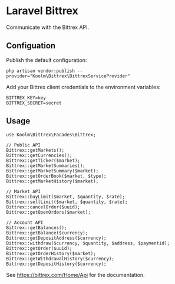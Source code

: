 # Laravel Bittrex

Communicate with the Bittrex API.

## Configuation
Publish the default configuration:

    php artisan vendor:publish --provider="Koolm\Bittrex\BittrexServiceProvider"

Add your Bittrex client credentials to the environment variables:

    BITTREX_KEY=key
    BITTREX_SECRET=secret

## Usage

    use Koolm\Bittrex\Facades\Bittrex;
    
    // Public API
    Bittrex::getMarkets();
    Bittrex::getCurrencies();
    Bittrex::getTicker($market);
    Bittrex::getMarketSummaries();
    Bittrex::getMarketSummary($market);
    Bittrex::getOrderBook($market, $type);
    Bittrex::getMarketHistory($market);
    
    // Market API
    Bittrex::buyLimit($market, $quantity, $rate);
    Bittrex::sellLimit($market, $quantity, $rate);
    Bittrex::cancelOrder($uuid);
    Bittrex::getOpenOrders($market);
    
    // Account API
    Bittrex::getBalances();
    Bittrex::getBalance($currency);
    Bittrex::getDepositAddress($currency);
    Bittrex::withdraw($currency, $quantity, $address, $paymentid);
    Bittrex::getOrder($uuid);
    Bittrex::getOrderHistory($market);
    Bittrex::getWithdrawalHistory($currency);
    Bittrex::getDepositHistory($currency);
    
See https://bittrex.com/Home/Api for the documentation.